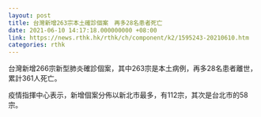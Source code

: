 ```yaml
---
layout: post
title: 台灣新增263宗本土確診個案　再多28名患者死亡
date: 2021-06-10 14:17:18.000000000 +08:00
link: https://news.rthk.hk/rthk/ch/component/k2/1595243-20210610.htm
categories: rthk
---
```


台灣新增266宗新型肺炎確診個案，其中263宗是本土病例，再多28名患者離世，累計361人死亡。

疫情指揮中心表示，新增個案分佈以新北市最多，有112宗，其次是台北市的58宗。
